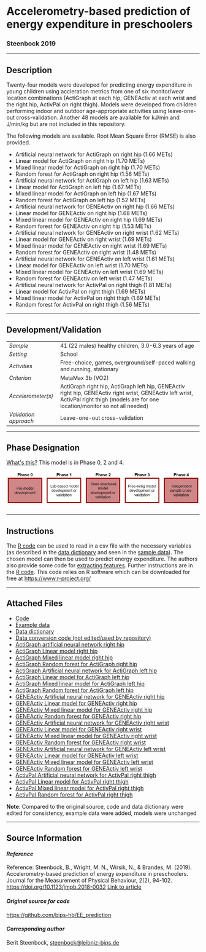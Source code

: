 # Accelerometry-based prediction of energy expenditure in preschoolers
### Steenbock 2019
---

## Description
Twenty-four models were developed for predicting energy expenditure in young children using accleration metrics from one of six monitor/wear location combinations (ActiGraph at each hip, GENEActiv at each wrist and the right hip, ActivPal on right thigh). Models were developed from children performing indoor and outdoor age-appropriate activities using leave-one-out cross-validation. Another 48 models are available for kJ/min and J/min/kg but are not included in this repository.

The following models are available. Root Mean Square Error (RMSE) is also provided.
* Artificial neural network for ActiGraph on right hip (1.66 METs)
* Linear model for ActiGraph on right hip (1.70 METs)
* Mixed linear model for ActiGraph on right hip (1.70 METs)
* Random forest for ActiGraph on right hip (1.56 METs)
* Artificial neural network for ActiGraph on left hip (1.63 METs)
* Linear model for ActiGraph on left hip (1.67 METs)
* Mixed linear model for ActiGraph on left hip (1.67 METs)
* Random forest for ActiGraph on left hip (1.52 METs)
* Artificial neural network for GENEActiv on right hip (1.66 METs)
* Linear model for GENEActiv on right hip (1.68 METs)
* Mixed linear model for GENEActiv on right hip (1.69 METs)
* Random forest for GENEActiv on right hip (1.53 METs)
* Artificial neural network for GENEActiv on right wrist (1.62 METs)
* Linear model for GENEActiv on right wrist (1.69 METs)
* Mixed linear model for GENEActiv on right wrist (1.69 METs)
* Random forest for GENEActiv on right wrist (1.48 METs)
* Artificial neural network for GENEActiv on left wrist (1.61 METs)
* Linear model for GENEActiv on left wrist (1.70 METs)
* Mixed linear model for GENEActiv on left wrist (1.69 METs)
* Random forest for GENEActiv on left wrist (1.47 METs)
* Artificial neural network for ActivPal on right thigh (1.81 METs)
* Linear model for ActivPal on right thigh (1.69 METs)
* Mixed linear model for ActivPal on right thigh (1.69 METs)
* Random forest for ActivPal on right thigh (1.56 METs)

---

## Development/Validation

|  |  |
| ------------- | ------------- |
| *Sample*  |41 (22 males) healthy children, 3.0-6.3 years of age |
| *Setting*  |School |
| *Activities*  |Free-choice, games, overground/self-paced walking and running, stationary   |
| *Criterion* |MetaMax 3b (VO2)   |
| *Accelerometer(s)* |ActiGraph right hip, ActiGraph left hip, GENEActiv right hip, GENEActiv right wrist, GENEActiv left wrist, ActivPal right thigh (models are for one location/monitor so not all needed)   |
| *Validation approach* |Leave-one-out cross-validation   |



---
## Phase Designation
[What's this?](https://github.com/clevengerkimberly/AccelerometerRepository/blob/a76916ebe2a6002b20cdc6ef39c889d62ce9d6ae/phase%20_images/phase.md)
This model is in Phase 0, 2 and 4.
![image](https://github.com/clevengerkimberly/AccelerometerRepository/blob/main/phase%20_images/Phase024.JPG)

---
## Instructions
The [R code](https://github.com/clevengerkimberly/AccelerometerRepository/blob/main/Steenbock2019/code.R) can be used to read in a csv file with the necessary variables (as described in the [data dictionary](https://github.com/clevengerkimberly/AccelerometerRepository/blob/main/Steenbock2019/datadictionary.xlsx) and seen in the [sample data](https://github.com/clevengerkimberly/AccelerometerRepository/blob/main/Steenbock2019/sampledata.csv)). The chosen model can then be used to predict energy expenditure. The authors also provide some code for [extracting features](https://github.com/clevengerkimberly/AccelerometerRepository/blob/main/Steenbock2019/example_convert_data.R). Further instructions are in the [R code](https://github.com/clevengerkimberly/AccelerometerRepository/blob/main/Steenbock2019/code.R). 
This code relies on R software which can be downloaded for free at https://www.r-project.org/


---
## Attached Files
* [Code](https://github.com/clevengerkimberly/AccelerometerRepository/blob/main/Steenbock2019/code.R)
* [Example data](https://github.com/clevengerkimberly/AccelerometerRepository/blob/main/Steenbock2019/sampledata.csv)
* [Data dictionary](https://github.com/clevengerkimberly/AccelerometerRepository/blob/main/Steenbock2019/datadictionary.xlsx)
* [Data conversion code (not edited/used by repository)](https://github.com/clevengerkimberly/AccelerometerRepository/blob/main/Steenbock2019/example_convert_data.R)
* [ActiGraph artificial neural network right hip](https://github.com/clevengerkimberly/AccelerometerRepository/blob/main/Steenbock2019/nn_actigraph_right_METs_30s.Rds)
* [ActiGraph Linear model right hip](https://github.com/clevengerkimberly/AccelerometerRepository/blob/main/Steenbock2019/lm_actigraph_right_METs_30s.Rds)
* [ActiGraph Mixed linear model right hip](https://github.com/clevengerkimberly/AccelerometerRepository/blob/main/Steenbock2019/,lm_actigraph_right_METs_30s.Rds)
* [ActiGraph Random forest for ActiGraph right hip](https://github.com/clevengerkimberly/AccelerometerRepository/blob/main/Steenbock2019/rf_actigraph_right_METs_30s.Rds)
* [ActiGraph Artificial neural network for ActiGraph left hip](https://github.com/clevengerkimberly/AccelerometerRepository/blob/main/Steenbock2019/nn_actigraph_left_METs_30s.Rds)
* [ActiGraph Linear model for ActiGraph left hip](https://github.com/clevengerkimberly/AccelerometerRepository/blob/main/Steenbock2019/lm_actigraph_right_METs_30s.Rds)
* [ActiGraph Mixed linear model for ActiGraph left hip](https://github.com/clevengerkimberly/AccelerometerRepository/blob/main/Steenbock2019/,lm_actigraph_right_METs_30s.Rds)
* [ActiGraph Random forest for ActiGraph left hip](https://github.com/clevengerkimberly/AccelerometerRepository/blob/main/Steenbock2019/rf_actigraph_right_METs_30s.Rds)
* [GENEActiv Artificial neural network for GENEActiv right hip](https://github.com/clevengerkimberly/AccelerometerRepository/blob/main/Steenbock2019/nn_geneactiv_hip_right_METs_30s.Rds)
* [GENEActiv Linear model for GENEActiv right hip](https://github.com/clevengerkimberly/AccelerometerRepository/blob/main/Steenbock2019/lm_geneactiv_hip_right_METs_30s.Rds)
* [GENEActiv Mixed linear model for GENEActiv right hip](https://github.com/clevengerkimberly/AccelerometerRepository/blob/main/Steenbock2019/mlm_geneactiv_hip_right_METs_30s.Rds)
* [GENEActiv Random forest for GENEActiv right hip](https://github.com/clevengerkimberly/AccelerometerRepository/blob/main/Steenbock2019/rf_geneactiv_hip_right_METs_30s.Rds)
* [GENEActiv Artificial neural network for GENEActiv right wrist](https://github.com/clevengerkimberly/AccelerometerRepository/blob/main/Steenbock2019/nn_geneactiv_wrist_right_METs_30s.Rds)
* [GENEActiv Linear model for GENEActiv right wrist](https://github.com/clevengerkimberly/AccelerometerRepository/blob/main/Steenbock2019/lm_geneactiv_wrist_right_METs_30s.Rds)
* [GENEActiv Mixed linear model for GENEActiv right wrist](https://github.com/clevengerkimberly/AccelerometerRepository/blob/main/Steenbock2019/mlm_geneactiv_wrist_right_METs_30s.Rds)
* [GENEActiv Random forest for GENEActiv right wrist](https://github.com/clevengerkimberly/AccelerometerRepository/blob/main/Steenbock2019/rf_geneactiv_wrist_right_METs_30s.Rds)
* [GENEActiv Artificial neural network for GENEActiv left wrist](https://github.com/clevengerkimberly/AccelerometerRepository/blob/main/Steenbock2019/nn_geneactiv_wrist_left_METs_30s.Rds)
* [GENEActiv Linear model for GENEActiv left wrist](https://github.com/clevengerkimberly/AccelerometerRepository/blob/main/Steenbock2019/lm_geneactiv_wrist_left_METs_30s.Rds)
* [GENEActiv Mixed linear model for GENEActiv left wrist](https://github.com/clevengerkimberly/AccelerometerRepository/blob/main/Steenbock2019/mlm_geneactiv_wrist_left_METs_30s.Rds)
* [GENEActiv Random forest for GENEActiv left wrist](https://github.com/clevengerkimberly/AccelerometerRepository/blob/main/Steenbock2019/rf_geneactiv_wrist_left_METs_30s.Rds)
* [ActivPal Artificial neural network for ActivPal right thigh](https://github.com/clevengerkimberly/AccelerometerRepository/blob/main/Steenbock2019/nn_activpal_METs_30s.Rds)
* [ActivPal Linear model for ActivPal right thigh](https://github.com/clevengerkimberly/AccelerometerRepository/blob/main/Steenbock2019/lm_activpal_METs_30s.Rds)
* [ActivPal Mixed linear model for ActivPal right thigh](https://github.com/clevengerkimberly/AccelerometerRepository/blob/main/Steenbock2019/mlm_activpal_METs_30s.Rds)
* [ActivPal Random forest for ActivPal right thigh](https://github.com/clevengerkimberly/AccelerometerRepository/blob/main/Steenbock2019/rf_activpal_METs_30s.Rds)

**Note**: Compared to the original source, code and data dictionary were edited for consistency, example data were added, models were unchanged


---
## Source Information
#### *Reference*
Reference:
Steenbock, B., Wright, M. N., Wirsik, N., & Brandes, M. (2019). Accelerometry-based prediction of energy expenditure in preschoolers. Journal for the Measurement of Physical Behaviour, 2(2), 94-102. https://doi.org/10.1123/jmpb.2018-0032 [Link to article](https://github.com/clevengerkimberly/AccelerometerRepository/blob/main/Steenbock2019/Steenbock.pdf)


#### *Original source for code*
https://github.com/bips-hb/EE_prediction



#### *Corresponding author*
Berit Steenbock, steenbock@leibniz-bips.de
